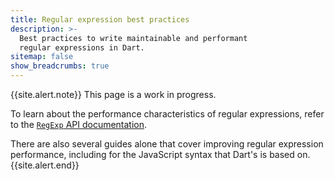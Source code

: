 ```yaml
---
title: Regular expression best practices
description: >-
  Best practices to write maintainable and performant
  regular expressions in Dart.
sitemap: false
show_breadcrumbs: true
---
```


{{site.alert.note}}
  This page is a work in progress.
  
  To learn about the performance characteristics of regular expressions,
  refer to the [`RegExp` API documentation][api-docs].

  There are also several guides alone that cover
  improving regular expression performance,
  including for the JavaScript syntax that Dart's is based on.
{{site.alert.end}}
  

[api-docs]: {{site.dart-api}}/{{site.data.pkg-vers.SDK.channel}}/dart-core/RegExp-class.html
